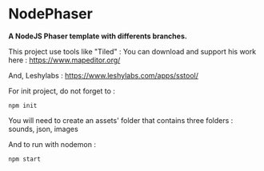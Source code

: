 # NodePhaser

**A NodeJS Phaser template with differents branches.**

This project use tools like "Tiled" :
You can download and support his work here : https://www.mapeditor.org/

And, Leshylabs :
https://www.leshylabs.com/apps/sstool/

For init project, do not forget to :

```
npm init

```

You will need to create an assets' folder that contains three folders :
sounds, json, images

And to run with nodemon :

```
npm start

```
